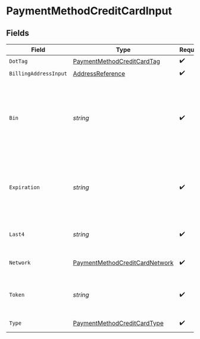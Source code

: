 # PaymentMethodCreditCardInput


## Fields

| Field                                                                                                                 | Type                                                                                                                  | Required                                                                                                              | Description                                                                                                           | Example                                                                                                               |
| --------------------------------------------------------------------------------------------------------------------- | --------------------------------------------------------------------------------------------------------------------- | --------------------------------------------------------------------------------------------------------------------- | --------------------------------------------------------------------------------------------------------------------- | --------------------------------------------------------------------------------------------------------------------- |
| `DotTag`                                                                                                              | [PaymentMethodCreditCardTag](../../models/shared/paymentmethodcreditcardtag.md)                                       | :heavy_check_mark:                                                                                                    | N/A                                                                                                                   | credit_card                                                                                                           |
| `BillingAddressInput`                                                                                                 | [AddressReference](../../models/shared/addressreference.md)                                                           | :heavy_check_mark:                                                                                                    | N/A                                                                                                                   |                                                                                                                       |
| `Bin`                                                                                                                 | *string*                                                                                                              | :heavy_check_mark:                                                                                                    | The Bank Identification Number for the credit card. This is typically the first 4-6 digits of the credit card number. | 411111                                                                                                                |
| `Expiration`                                                                                                          | *string*                                                                                                              | :heavy_check_mark:                                                                                                    | The expiration date of the credit card. TODO TO MAKE EXPIRATION REUSABLE                                              | 2025-03                                                                                                               |
| `Last4`                                                                                                               | *string*                                                                                                              | :heavy_check_mark:                                                                                                    | The last 4 digits of the credit card number.                                                                          | 1004                                                                                                                  |
| `Network`                                                                                                             | [PaymentMethodCreditCardNetwork](../../models/shared/paymentmethodcreditcardnetwork.md)                               | :heavy_check_mark:                                                                                                    | The credit card network.                                                                                              | visa                                                                                                                  |
| `Token`                                                                                                               | *string*                                                                                                              | :heavy_check_mark:                                                                                                    | The Bolt token associated to the credit card.                                                                         | a1B2c3D4e5F6G7H8i9J0k1L2m3N4o5P6Q7r8S9t0                                                                              |
| `Type`                                                                                                                | [PaymentMethodCreditCardType](../../models/shared/paymentmethodcreditcardtype.md)                                     | :heavy_check_mark:                                                                                                    | Credit card type                                                                                                      | credit                                                                                                                |